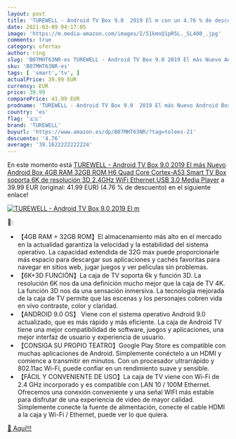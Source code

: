 ```yaml
---
layout: post
title: 'TUREWELL - Android TV Box 9.0  2019 El m con un 4.76 % de descuento'
date: 2021-03-09 04:17:05
image: 'https://m.media-amazon.com/images/I/51kmnQ1pR5L._SL400_.jpg'
comments: true
category: ofertas
author: ring
slug: 'B07MHT63NR-es TUREWELL - Android TV Box 9.0 2019 El más Nuevo Android...'
sku: 'B07MHT63NR-es'
tags: [ 'smart','tv', ]
actualPrice: 39.99 EUR
currency: EUR
price: 39.99
comparePrice: 41.99 EUR
prodname: 'TUREWELL - Android TV Box 9.0  2019 El más Nuevo Android Box 4GB RAM 32GB ROM H6 Quad Core Cortex-A53 Smart TV Box  soporta 6K de resolución 3D 2.4GHz WiFi Ethernet USB 3.0 Media Player'
country: 'es'
flag: '🇪🇸'
brand: 'TUREWELL'
buyurl: 'https://www.amazon.es/dp/B07MHT63NR/?tag=tolees-21'
descuento: '4.76'
average: '39.1622222222224'
---
```


En este momento está [TUREWELL - Android TV Box 9.0  2019 El más Nuevo Android Box 4GB RAM 32GB ROM H6 Quad Core Cortex-A53 Smart TV Box  soporta 6K de resolución 3D 2.4GHz WiFi Ethernet USB 3.0 Media Player](https://www.amazon.es/dp/B07MHT63NR/?tag=tolees-21) a 39.99 EUR (original: 41.99 EUR) (4.76 %  de descuento) en el siguiente enlace!

[![TUREWELL - Android TV Box 9.0  2019 El m](https://m.media-amazon.com/images/I/51kmnQ1pR5L._SL400_.jpg)](https://www.amazon.es/dp/B07MHT63NR/?tag=tolees-21)

🔎:

- 【4GB RAM + 32GB ROM】El almacenamiento más alto en el mercado en la actualidad garantiza la velocidad y la estabilidad del sistema operativo. La capacidad extendida de 32G max puede proporcionarle más espacio para descargar sus aplicaciones y cachés favoritas para navegar en sitios web, jugar juegos y ver películas sin problemas.
- 【6K+3D FUNCIÓN】La caja de TV soporta 6k y función 3D. La resolución 6K nos da una definición mucho mejor que la caja de TV 4K. La función 3D nos da una sensación inmersiva. La tecnología mejorada de la caja de TV permite que las escenas y los personajes cobren vida en vivo contraste, color y claridad.
- 【ANDROID 9.0 OS】 Viene con el sistema operativo Android 9.0 actualizado, que es más rápido y más eficiente. La caja de Android TV tiene una mejor compatibilidad de software, juegos y aplicaciones, una mejor interfaz de usuario y experiencia de usuario.
- 【CONSIGA SU PROPIO TEATRO】Google Play Store es compatible con muchas aplicaciones de Android. Simplemente conéctelo a un HDMI y comience a transmitir en minutos. Con un procesador ultrarrápido y 802.11ac Wi-Fi, puede confiar en un rendimiento suave y sensible.
- 【FÁCIL Y CONVENIENTE DE USO】La caja de TV viene con Wi-Fi de 2.4 GHz incorporado y es compatible con LAN 10 / 100M Ethernet. Ofrecemos una conexión conveniente y una señal WIFI más estable para disfrutar de una experiencia de video de mayor calidad. Simplemente conecte la fuente de alimentación, conecte el cable HDMI a la caja y Wi-Fi / Ethernet, puede ver lo que quiera.

[🛒 Aquí!!!](https://www.amazon.es/dp/B07MHT63NR/?tag=tolees-21)

